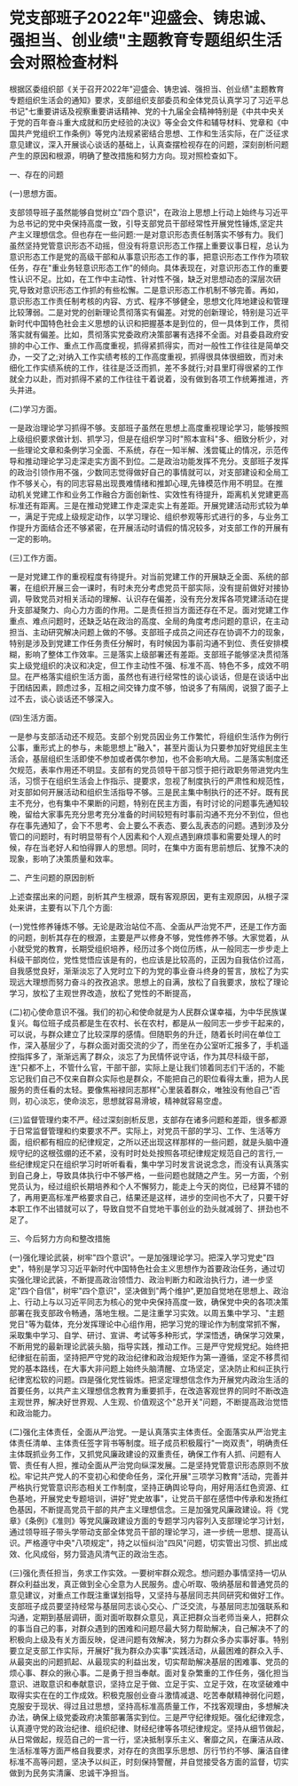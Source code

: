 # 党支部班子2022年"迎盛会、铸忠诚、强担当、创业绩"主题教育专题组织生活会对照检查材料

根据区委组织部《关于召开2022年"迎盛会、铸忠诚、强担当、创业绩"主题教育专题组织生活会的通知》要求，支部组织支部委员和全体党员认真学习了习近平总书记"七重要讲话及视察重要讲话精神、党的十九届全会精神特别是《中共中央关于党的百年奋斗重大成就和历史经验的决议》等全会文件和辅导材料、党章和《中国共产党组织工作条例》等党内法规紧密结合思想、工作和生活实际，在广泛征求意见建议，深入开展谈心谈话的基础上，认真查摆检视存在的问题，深刻剖析问题产生的原因和根源，明确了整改措施和努力方向。现对照检查如下。

一、存在的问题

(一)思想方面。

支部领导班子虽然能够自觉树立"四个意识"，在政治上思想上行动上始终与习近平为总书记的党中央保持高度一致，引导支部党员干部经常性开展党性锤炼,坚定共产主义理想信念。但也存在一些问题:一是对意识形态责任制落实不够有力。我们虽然坚持党管意识形态不动摇，但没有将意识形态工作摆上重要议事日程，总认为意识形态工作是党的高级干部和从事意识形态工作的事，把意识形态工作作为项软任务，存在"重业务轻意识形态工作"的倾向。具体表现在，对意识形态工作的重要性认识不足。比如，在工作中主动性、针对性不强，缺乏对思想动态的深层次研究,导致对意识形态工作抓的有些松懈。二是意识形态工作机制不够完善。再如，意识形态工作责任制考核的内容、方式、程序不够健全，思想文化阵地建设和管理比较薄弱。二是对党的创新理论贯彻落实有偏差。对党的创新理论，特别是习近平新时代中国特色社会主义思想的认识和把握基本是到位的，但一具体到工作，贯彻落实就有偏差。比如，贯彻落实党委政府决策部署有选择不全面。对县委县政府安排的中心工作、重点工作高度重视，抓得紧抓得实，而对一般性工作往往是简单交办，一交了之;对纳入工作实绩考核的工作高度重视，抓得很具体很细致，而对未细化工作实绩系统的工作，往往是泛泛而抓，差不多就行;对县里盯得很紧的工作就全力以赴，而对抓得不紧的工作往往干着说着，没有做到各项工作统筹推进，齐头并进。

(二)学习方面。

一是政治理论学习抓得不够。支部班子虽然在思想上高度重视理论学习，能够按照上级组织要求做计划、抓学习，但是在组织学习时"照本宣科"多、细致分析少，对一些理论文章和条例学习全面、不系统，存在一知半解、浅尝辄止的情况，示范传导和推动理论学习走深走实方面不到位。二是政治功能发挥不充分。支部班子发挥的政治引领作用不强，少数同志觉得做好自己的事情就可以，对支部建设和全局工作不够关心，有的同志容易出现畏难情绪和推卸心理,先锋模范作用不明显。在推动机关党建工作和业务工作融合方面创新性、实效性有待提升，距离机关党建更高标准还有距离。三是在推动党建工作走深走实上有差距。开展党建活动形式较为单一，满足于完成上级规定动作，以学习理论、组织参观等形式进行的多，与业务工作提升方面结合还不够紧密，在开展活动时请假的情况较多，对支部工作的开展有一定的影响。

(三)工作方面。

一是对党建工作的重视程度有待提升。对当前党建工作的开展缺乏全面、系统的部署，在组织开展三会一课时，有时未充分考虑党员干部实际，没有提前做好对接协调，导致党员对相关活动的理解、认识存在偏差，没有充分发挥各项党建活动在提升支部凝聚力、向心力方面的作用。二是责任担当方面还存在不足。面对党建工作重点、难点问题时，还缺乏站在政治的高度、全局的角度考虑问题的意识，在主动担当、主动研究解决问题上做的不够。支部班子成员之间还存在协调不力的现象，特别是涉及到党建工作任务责任分解时，有时候因为事前沟通不到位、责任安排模糊，影响了整体工作效率。三是落实上级部署还有差距。支部班子能够坚决贯彻落实上级党组织的决议和决定，但工作主动性不强、标准不高、特色不多，成效不明显。在严格落实组织生活方面，虽然也有进行经常性的谈心谈话，但是在谈话中出于团结因素，顾虑过多，互相之间交锋力度不够，怕说多了有隔阂，说狠了面子上过不去，谈心谈话还不够深入。

(四)生活方面。

一是参与支部活动还不规范。支部个别党员因业务工作繁忙，将组织生活作为例行公事，重形式上的参与，未能思想上"融入"，甚至片面认为只要参加好党组民主生活会，基层组织生活即使不参加或者偶尔参加，也不会影响大局。二是落实制度还欠规范，表率作用还不明显。支部有的党员领导干部习惯于把行政职务带进党内生活，习惯于在组织生活会上作指示、提要求，忽视了制度执行的严肃性和规范性，对支部如何开展活动和组织生活指导不够。三是民主集中制执行的还不好。既有民主不充分，也有集中不果断的问题，特别在民主方面，有时讨论的问题事先通知较晚，留给大家事先充分思考充分准备的时间较短有时事前沟通不充分不到位，但也存在事先通知了，会下不思考、会上要么不表态、要么乱表态的问题。遇到涉及分管口的问题时，有时明显带有个人因素和个人观点遇到麻烦事和需要处理人的时候，存在当老好人和怕得罪人的思想。同时，在集中方面有思前想后、犹豫不决的现象，影响了决策质量和效率。

二、产生问题的原因剖析

上述查摆出来的问题，剖析其产生根源，既有客观原因，更有主观原因，从根子深处来讲，主要有以下几个方面:

(一)党性修养锤炼不够。无论是政治站位不高、全面从严治党不严，还是工作方面的问题，剖析其存在的根源，主要是严以修身不够，党性修养不够。大家觉着，从小就受党的教育，长期受组织培养，经历过多个岗位历练，从一般同志一步步走上科级干部岗位，党性觉悟应该是有的，也应该是比较高的，正因为自我估价过高，自我感觉良好，渐渐淡忘了入党时立下的为党的事业奋斗终身的誓言，放松了为实现远大理想而努力奋斗的孜孜追求。思想上的自满，放松了自我要求，放松了理论学习，放松了主观世界改造，放松了党性的不断提高，

(二)初心使命意识不强。我们的初心和使命就是为人民群众谋幸福，为中华民族谋复兴。每位班子成员都是生在农村、长在农村，都是从一般同志一步步干起来的，可以说，与群众建立了比较深厚的感情。但随职务的升迁，随着长时间在单位工作，深入基层少了，与群众面对面交流的少了，而坐在办公室听汇报多了，手机遥控指挥多了，渐渐远离了群众，淡忘了为民情怀说守话，作为其尽科级干部，连"只都不上，不管什么官，干部干部，实际上是让我们领着同志们干活的，不能忘记我们自己不仅来自群众实际也是群众，不能把自己的职位看得太重，把为人民服务的责任看的太轻。要像焦裕禄同志那样"心里装着群众，唯独没有他自己"否则，初心淡忘，使命淡忘，思想就容易滑坡，精神就容易空虚。

(三)监督管理约束不严。经过深刻剖析反思，支部存在诸多问题和差距，很多都源于日常监督管理和约束要求不严。实际上，对党员干部的学习、工作、生活等方面，组织都有相应的纪律规定，之所以还出现这样那样的一些问题，就是头脑中遵规守纪的这根弦绷的还不紧，没有时时处处按照各项纪律规定规范自己的言行,一些纪律规定只在组织学习时听听看看，集中学习时发言说说念念，而没有认真落实到自己身上，导致具体执行中不够严格，一些问题也就随之产生。另一方面，个别党员认为，经过组织长期培养和个人不懈努力，能走上今天的岗位，已经算不错的了，再用更高标准严格要求自己，结果还是这样，进步的空间也不大了，只要干好本职工作不出错就可以了，导致自觉不自觉地干事创业的劲头就减弱了、拼劲也不足了。

三、今后努力方向和整改措施

(一)强化理论武装，树牢"四个意识"。一是加强理论学习。把深入学习党史"四史"，特别是学习习近平新时代中国特色社会主义思想作为首要政治任务，通过切实强化理论武装，不断提高政治领悟力、政治判断力和政治执行力，进一步坚定"四个自信"，树牢"四个意识"，坚决做到"两个维护",更加自觉地在思想上、政治上、行动上与以习近平同志为核心的党中央保持高度一致，确保党中央的各项决策部署在我支部政令畅通，落地生根。二是注重学习实效。以周五集中学习、"主题党日"等为载体，充分发挥理论中心组作用，把学习党的理论作为制度常抓不懈，采取集中学习、自学、研讨、宣讲、考试等多种形式，学深悟透，确保学习效果，不断用党的最新理论武装头脑，指导实践，推动工作。三是严守党规党纪。始终把纪律挺在前面，坚持把严守党的政治纪律和政治规矩作为第一遵循，坚定不移贯彻党的基本路线，在大事大非问题上始终头脑清醒、立场坚定，坚决防止和纠正执行纪律宽松软的问题。四是强化党性锻炼。把坚定理想信念作为开展党内政治生活的首要任务，以共产主义理想信念教育为重要抓手，在改造客观世界的同时不断改造主观世界，解决好世界观、人生观、价值观这个"总开关"问题，不断提高政治觉悟和政治能力。

(二)强化主体责任，全面从严治党。一是认真落实主体责任。全面落实从严治党主体责任清单、主体责任签字背书等制度。班子成员积极履行"一岗双责"，明确责任主体既抓业务工作，又抓党风廉政建设的双重责任，确保工作有人抓、问题有人管、责任有人担，推动全面从严治党向纵深发展。二是坚持党管意识形态原则不放松。牢记共产党人的不变初心和使命任务，深化开展"三项学习教育"活动，完善并严格执行党管意识形态相关工作制度，坚持正确舆论导向，用好用活红色资源、红色基地，开展党史专题培训，讲好"党史故事"，让党员干部在感悟中传承和发扬红色基因，不断提高党员干部的共产主义理想信念。三是加强党风廉政建设。将《党章》《条例》《准则》等党风廉政建设方面的专题学习内容列入支部理论学习计划，通过领导班子带头学带动支部全体党员干部的理论学习，进一步统一思想、提高认识。严格遵守中央"八项规定"，持之以恒纠治"四风"问题，切实管出习惯、抓出成效、化风成俗，努力营造风清气正的政治生态。

(三)强化责任担当，务求工作实效。一要树牢群众观念。想问题办事情坚持一切从群众利益出发，真正做到全心全意为人民服务。虚心听取、吸纳基层和普通党员的意见建议，对重点工作既注重谋划指导，又坚持与基层同志共同研究和做好工作。支部班子成员要坚持经常与基层同志谈心交心、广泛交流，与基层同志加强联系和沟通，定期到基层调研，面对面听取群众意见，真正把群众当老师当亲人，把群众的事当自己的事，对群众遇到的困难和问题尽最大努力帮助解决，自己解决不了的积极向上级及有关方面反映，促进问题有效解决，努力为群众多办实事好事。特别要立足支部工作实际，开展好"我为群众办实事"实践活动，从最困难的群众入手、从最突出的问题抓起、从最现实的利益出发，切实帮助解决基层的困难事、党员的烦心事、群众的揪心事。二是勇于担当奉献。面对复杂繁重的工作任务，强化担当意识、进取意识和奉献意识，坚持立足于做、立足于实、立足于效，在攻坚破难中取得实实在在的工作成效。积极克服创业奋斗激情减退、吃苦奉献精神弱化问题，克服安于现状、得过且过思想，坚持高标准高质量工作，不找客观理由，多想解决办法，确保上级党委政府决策部署落实到位。三是严守纪律规矩。强化纪律观念，认真遵守党的政治纪律、组织纪律、财经纪律等各项纪律规定。坚持从细节做起，从日常做起，规范自己的一言一行，坚决抵制享乐主义、奢靡之风，在廉洁从政、生活标准等方面严格自我要求，对存在的贪图享乐思想、厉行节约不够、廉洁自律标准不高等问题，坚决予以纠正，时刻保持警醒，并自觉接受各方面的监督，切实做到为民务实清廉、忠诚干净担当。
